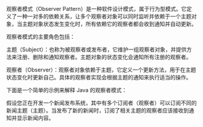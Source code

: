 观察者模式（Observer Pattern）是一种软件设计模式，属于行为型模式。它定义了一种一对多的依赖关系，让多个观察者对象可以同时监听并依赖于一个主题对象，当主题对象状态发生变化时，所有依赖它的观察者都会收到通知并自动更新。

观察者模式的主要角色包括：

主题（Subject）：也称为被观察者或发布者，它维护一组观察者对象，并提供方法来注册、删除和通知观察者。主题对象的状态变化会通知所有注册的观察者。

观察者（Observer）：观察者对象依赖于主题，它定义一个更新方法，用于在主题状态变化时更新自己。具体的观察者实现会根据主题的通知来执行适当的操作。

下面是一个简单的示例来解释 Java 的观察者模式：

假设您正在开发一个新闻发布系统，其中有多个订阅者（观察者）可以订阅不同的新闻主题（主题）。当发布了新的新闻时，订阅了相关主题的观察者应该接收到通知并显示新闻内容。
